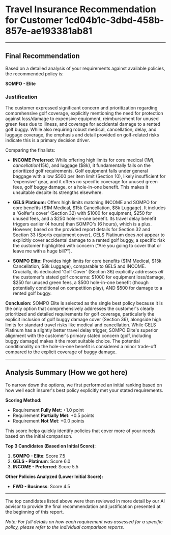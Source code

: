 # Travel Insurance Recommendation for Customer 1cd04b1c-3dbd-458b-857e-ae193381ab81

---

## Final Recommendation
Based on a detailed analysis of your requirements against available policies, the recommended policy is:

**SOMPO - Elite**

### Justification
The customer expressed significant concern and prioritization regarding comprehensive golf coverage, explicitly mentioning the need for protection against loss/damage to expensive equipment, reimbursement for unused green fees due to illness, and coverage for accidental damage to a rented golf buggy. While also requiring robust medical, cancellation, delay, and luggage coverage, the emphasis and detail provided on golf-related risks indicate this is a primary decision driver. 

Comparing the finalists:

*   **INCOME Preferred:** While offering high limits for core medical ($1M), cancellation ($15k), and luggage ($8k), it fundamentally fails on the prioritized golf requirements. Golf equipment falls under general baggage with a low $500 per item limit (Section 10), likely insufficient for 'expensive' gear, and it offers no specific coverage for unused green fees, golf buggy damage, or a hole-in-one benefit. This makes it unsuitable despite its strengths elsewhere.

*   **GELS Platinum:** Offers high limits matching INCOME and SOMPO for core benefits ($1M Medical, $15k Cancellation, $8k Luggage). It includes a 'Golfer's cover' (Section 32) with $1000 for equipment, $250 for unused fees, and a $250 hole-in-one benefit. Its travel delay benefit triggers earlier (4 hours) than SOMPO's (6 hours), which is a plus. However, based on the provided report details for Section 32 and Section 33 (Sports equipment cover), GELS Platinum does *not* appear to explicitly cover accidental damage to a rented golf buggy, a specific risk the customer highlighted with concern ("Are you going to cover that or leave me with a huge bill?").

*   **SOMPO Elite:** Provides high limits for core benefits ($1M Medical, $15k Cancellation, $8k Luggage), comparable to GELS and INCOME. Crucially, its dedicated 'Golf Cover' (Section 36) explicitly addresses *all* the customer's stated golf concerns: $1000 for equipment loss/damage, $250 for unused green fees, a $500 hole-in-one benefit (though potentially conditional on competition play), AND $500 for damage to a rented golf buggy. 

**Conclusion:** SOMPO Elite is selected as the single best policy because it is the only option that comprehensively addresses the customer's clearly prioritized and detailed requirements for golf coverage, particularly the explicit inclusion of golf buggy damage cover (Section 36), alongside high limits for standard travel risks like medical and cancellation. While GELS Platinum has a slightly better travel delay trigger, SOMPO Elite's superior alignment with the customer's primary stated concern (golf, including buggy damage) makes it the most suitable choice. The potential conditionality on the hole-in-one benefit is considered a minor trade-off compared to the explicit coverage of buggy damage.

---

## Analysis Summary (How we got here)
To narrow down the options, we first performed an initial ranking based on how well each insurer's best policy explicitly met your stated requirements.

**Scoring Method:**
- Requirement **Fully Met**: +1.0 point
- Requirement **Partially Met**: +0.5 points
- Requirement **Not Met**: +0.0 points

This score helps quickly identify policies that cover more of your needs based on the initial comparison.

**Top 3 Candidates (Based on Initial Score):**
1. **SOMPO - Elite**: Score 7.5
2. **GELS - Platinum**: Score 6.0
3. **INCOME - Preferred**: Score 5.5

**Other Policies Analyzed (Lower Initial Score):**
- **FWD - Business**: Score 4.5

---

The top candidates listed above were then reviewed in more detail by our AI advisor to provide the final recommendation and justification presented at the beginning of this report.

*Note: For full details on how each requirement was assessed for a specific policy, please refer to the individual comparison reports.*
